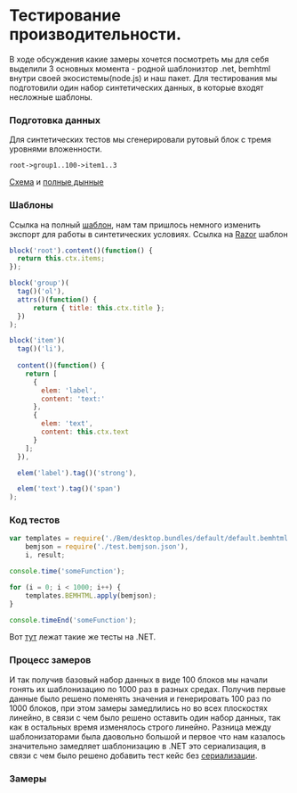 Тестирование производительности.
================================

  В ходе обсуждения какие замеры хочется посмотреть мы для себя выделили 3 основных момента - родной шаблонизтор .net, bemhtml внутри своей экосистемы(node.js) и наш пакет.
Для тестирования мы подготовили один набор синтетических данных, в которые входят несложные шаблоны. 

### Подготовка данных
Для синтетических тестов мы сгенерировали рутовый блок с тремя уровнями вложенности.
```
root->group1..100->item1..3
``` 
[Схема](https://github.com/dima117/bemtest-net/blob/master/docs/data.json.md) и [полные дынные](https://github.com/dima117/bemtest-net/blob/master/Benchmarks/test.bemjson.json)

### Шаблоны
Ссылка на полный [шаблон](https://github.com/dima117/bemtest-net/blob/master/Benchmarks/Bem/desktop.bundles/default/default.bemhtml.js), нам там пришлось немного изменить экспорт для работы в синтетических условиях.
Ссылка на [Razor](https://github.com/dima117/bemtest-net/blob/master/Benchmarks/Razor/test.cshtml) шаблон
```javascript
block('root').content()(function() {
  return this.ctx.items;
});

block('group')(
  tag()('ol'),
  attrs()(function() {
      return { title: this.ctx.title };
  })
);

block('item')(
  tag()('li'),
  
  content()(function() {
    return [
      {
        elem: 'label',
        content: 'text:'
      },
      {
        elem: 'text',
        content: this.ctx.text
      }
    ];
  }),

  elem('label').tag()('strong'),

  elem('text').tag()('span')
);
```

### Код тестов
```javascript
var templates = require('./Bem/desktop.bundles/default/default.bemhtml'),
    bemjson = require('./test.bemjson.json'),
    i, result;

console.time('someFunction');

for (i = 0; i < 1000; i++) {
    templates.BEMHTML.apply(bemjson);
}

console.timeEnd('someFunction');
```
Вот [тут](https://github.com/dima117/bemtest-net/blob/master/Benchmarks/Program.cs#L23) лежат такие же тесты на .NET.

### Процесс замеров
И так получив базовый набор данных в виде 100 блоков мы начали гонять их шаблонизацию по 1000 раз в разных средах. Получив первые данные было решено поменять значения и генерировать 100 раз по 1000 блоков, при этом замеры замедлились но во всех плоскостях линейно, в связи с чем было решено оставить один набор данных, так как в остальных время изменялось строго линейно.
Разница между шаблонизаторами была даовольно большой и первое что нам казалось значительно замедляет шаблонизацию в .NET это сериализация, в связи с чем было решено добавить тест кейс без [сериализации](https://github.com/dima117/bemtest-net/blob/master/Benchmarks/Bem/desktop.bundles/default2/default2.bemhtml.js).

### Замеры
